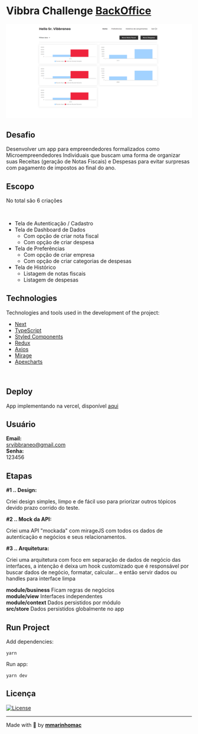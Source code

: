 # Vibbra Challenge [BackOffice](https://vibbra-challenge.vercel.app/)
![Preview](github/preview.png)

## Desafio

Desenvolver um app para empreendedores formalizados como Microempreendedores Individuais que buscam uma forma de organizar suas Receitas (geração de Notas Fiscais) e Despesas para evitar surpresas com pagamento de impostos ao final do ano.
<br>

## Escopo
No total são 6 criações 

<br>

- Tela de Autenticação / Cadastro
- Tela de Dashboard de Dados
  - Com opção de criar nota fiscal
  - Com opção de criar despesa
- Tela de Preferências
  - Com opção de criar empresa
  - Com opção de criar categorias de despesas
- Tela de Histórico
  - Listagem de notas fiscais
  - Listagem de despesas

## Technologies

Technologies and tools used in the development of the project:

- [Next](https://nextjs.org/)
- [TypeScript](https://www.typescriptlang.org/)
- [Styled Components](https://styled-components.com/)
- [Redux](https://redux.js.org/)
- [Axios](https://github.com/axios/axios)
- [Mirage](https://miragejs.com/)
- [Apexcharts](https://apexcharts.com/)
<br>

## Deploy

App implementando na vercel, disponível [aqui](https://vibbra-challenge.vercel.app/)

## Usuário
**Email:**<br>
srvibbraneo@gmail.com<br>
**Senha:**<br>
123456<br>

## Etapas

**\#1 .. Design:**

Criei design simples, limpo e de fácil uso para priorizar outros tópicos devido prazo corrido do teste.

**\#2 .. Mock da API:**

Criei uma API "mockada" com mirageJS com todos os dados de autenticação e negócios e seus relacionamentos.

**\#3 .. Arquitetura:**

Criei uma arquitetura com foco em separação de dados de negócio das interfaces, a intenção é deixa um hook customizado que é responsável por buscar dados de negócio, formatar, calcular... e então servir dados ou handles para interface limpa

**module/business** Ficam regras de negócios
<br>
**module/view** Interfaces independentes
<br>
**module/context** Dados persistidos por módulo
<br>
**src/store** Dados persistidos globalmente no app
<br>

## Run Project

Add dependencies:


```
yarn

```
Run app:


```
yarn dev
```

## Licença
<a href="https://opensource.org/licenses/MIT">
    <img alt="License" src="https://img.shields.io/badge/license-MIT-ff512f?style=flat-square">
</a>
<br>

---
Made with 💖 by [**mmarinhomac**](https://github.com/mmarinhomac)